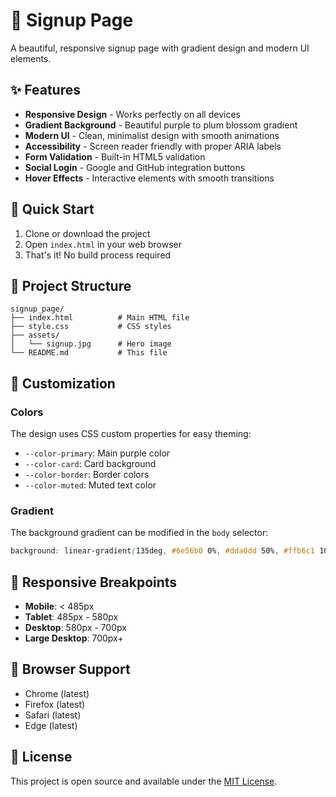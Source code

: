 # 🌸 Signup Page

A beautiful, responsive signup page with gradient design and modern UI elements.

## ✨ Features

- **Responsive Design** - Works perfectly on all devices
- **Gradient Background** - Beautiful purple to plum blossom gradient
- **Modern UI** - Clean, minimalist design with smooth animations
- **Accessibility** - Screen reader friendly with proper ARIA labels
- **Form Validation** - Built-in HTML5 validation
- **Social Login** - Google and GitHub integration buttons
- **Hover Effects** - Interactive elements with smooth transitions

## 🚀 Quick Start

1. Clone or download the project
2. Open `index.html` in your web browser
3. That's it! No build process required

## 📁 Project Structure

```
signup_page/
├── index.html          # Main HTML file
├── style.css           # CSS styles
├── assets/
│   └── signup.jpg      # Hero image
└── README.md           # This file
```

## 🎨 Customization

### Colors
The design uses CSS custom properties for easy theming:
- `--color-primary`: Main purple color
- `--color-card`: Card background
- `--color-border`: Border colors
- `--color-muted`: Muted text color

### Gradient
The background gradient can be modified in the `body` selector:
```css
background: linear-gradient(135deg, #6e56b0 0%, #dda0dd 50%, #ffb6c1 100%);
```

## 📱 Responsive Breakpoints

- **Mobile**: < 485px
- **Tablet**: 485px - 580px
- **Desktop**: 580px - 700px
- **Large Desktop**: 700px+

## 🔧 Browser Support

- Chrome (latest)
- Firefox (latest)
- Safari (latest)
- Edge (latest)

## 📄 License

This project is open source and available under the [MIT License](LICENSE).
